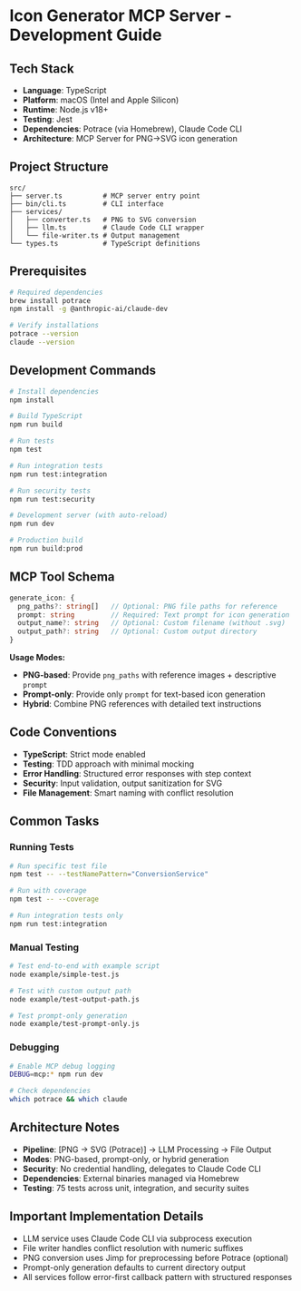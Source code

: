# Icon Generator MCP Server - Development Guide

## Tech Stack
- **Language**: TypeScript
- **Platform**: macOS (Intel and Apple Silicon)
- **Runtime**: Node.js v18+
- **Testing**: Jest
- **Dependencies**: Potrace (via Homebrew), Claude Code CLI
- **Architecture**: MCP Server for PNG→SVG icon generation

## Project Structure
```
src/
├── server.ts          # MCP server entry point
├── bin/cli.ts         # CLI interface
├── services/
│   ├── converter.ts   # PNG to SVG conversion
│   ├── llm.ts         # Claude Code CLI wrapper
│   └── file-writer.ts # Output management
└── types.ts           # TypeScript definitions
```

## Prerequisites
```bash
# Required dependencies
brew install potrace
npm install -g @anthropic-ai/claude-dev

# Verify installations
potrace --version
claude --version
```

## Development Commands
```bash
# Install dependencies
npm install

# Build TypeScript
npm run build

# Run tests
npm test

# Run integration tests
npm run test:integration

# Run security tests
npm run test:security

# Development server (with auto-reload)
npm run dev

# Production build
npm run build:prod
```

## MCP Tool Schema
```typescript
generate_icon: {
  png_paths?: string[]   // Optional: PNG file paths for reference
  prompt: string         // Required: Text prompt for icon generation
  output_name?: string   // Optional: Custom filename (without .svg)
  output_path?: string   // Optional: Custom output directory
}
```

**Usage Modes:**
- **PNG-based**: Provide `png_paths` with reference images + descriptive `prompt`
- **Prompt-only**: Provide only `prompt` for text-based icon generation
- **Hybrid**: Combine PNG references with detailed text instructions

## Code Conventions
- **TypeScript**: Strict mode enabled
- **Testing**: TDD approach with minimal mocking
- **Error Handling**: Structured error responses with step context
- **Security**: Input validation, output sanitization for SVG
- **File Management**: Smart naming with conflict resolution

## Common Tasks

### Running Tests
```bash
# Run specific test file
npm test -- --testNamePattern="ConversionService"

# Run with coverage
npm test -- --coverage

# Run integration tests only
npm run test:integration
```

### Manual Testing
```bash
# Test end-to-end with example script
node example/simple-test.js

# Test with custom output path
node example/test-output-path.js

# Test prompt-only generation
node example/test-prompt-only.js
```

### Debugging
```bash
# Enable MCP debug logging
DEBUG=mcp:* npm run dev

# Check dependencies
which potrace && which claude
```

## Architecture Notes
- **Pipeline**: [PNG → SVG (Potrace)] → LLM Processing → File Output
- **Modes**: PNG-based, prompt-only, or hybrid generation
- **Security**: No credential handling, delegates to Claude Code CLI
- **Dependencies**: External binaries managed via Homebrew
- **Testing**: 75 tests across unit, integration, and security suites

## Important Implementation Details
- LLM service uses Claude Code CLI via subprocess execution
- File writer handles conflict resolution with numeric suffixes
- PNG conversion uses Jimp for preprocessing before Potrace (optional)
- Prompt-only generation defaults to current directory output
- All services follow error-first callback pattern with structured responses